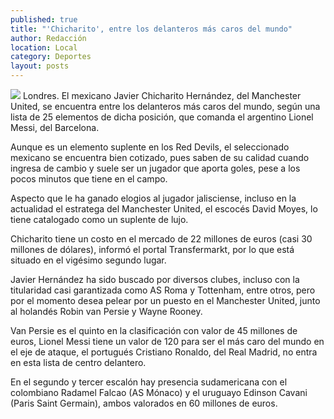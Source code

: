 ```yaml
---
published: true
title: "'Chicharito', entre los delanteros más caros del mundo"
author: Redacción
location: Local
category: Deportes
layout: posts
---
```


![](http://i.imgur.com/aY7qsLym.jpg)
Londres. El mexicano Javier Chicharito Hernández, del Manchester United, se encuentra entre los delanteros más caros del mundo, según una lista de 25 elementos de dicha posición, que comanda el argentino Lionel Messi, del Barcelona.

Aunque es un elemento suplente en los Red Devils, el seleccionado mexicano se encuentra bien cotizado, pues saben de su calidad cuando ingresa de cambio y suele ser un jugador que aporta goles, pese a los pocos minutos que tiene en el campo.

Aspecto que le ha ganado elogios al jugador jalisciense, incluso en la actualidad el estratega del Manchester United, el escocés David Moyes, lo tiene catalogado como un suplente de lujo.

Chicharito tiene un costo en el mercado de 22 millones de euros (casi 30 millones de dólares), informó el portal Transfermarkt, por lo que está situado en el vigésimo segundo lugar.

Javier Hernández ha sido buscado por diversos clubes, incluso con la titularidad casi garantizada como AS Roma y Tottenham, entre otros, pero por el momento desea pelear por un puesto en el Manchester United, junto al holandés Robin van Persie y Wayne Rooney.

Van Persie es el quinto en la clasificación con valor de 45 millones de euros, Lionel Messi tiene un valor de 120 para ser el más caro del mundo en el eje de ataque, el portugués Cristiano Ronaldo, del Real Madrid, no entra en esta lista de centro delantero.

En el segundo y tercer escalón hay presencia sudamericana con el colombiano Radamel Falcao (AS Mónaco) y el uruguayo Edinson Cavani (Paris Saint Germain), ambos valorados en 60 millones de euros.
